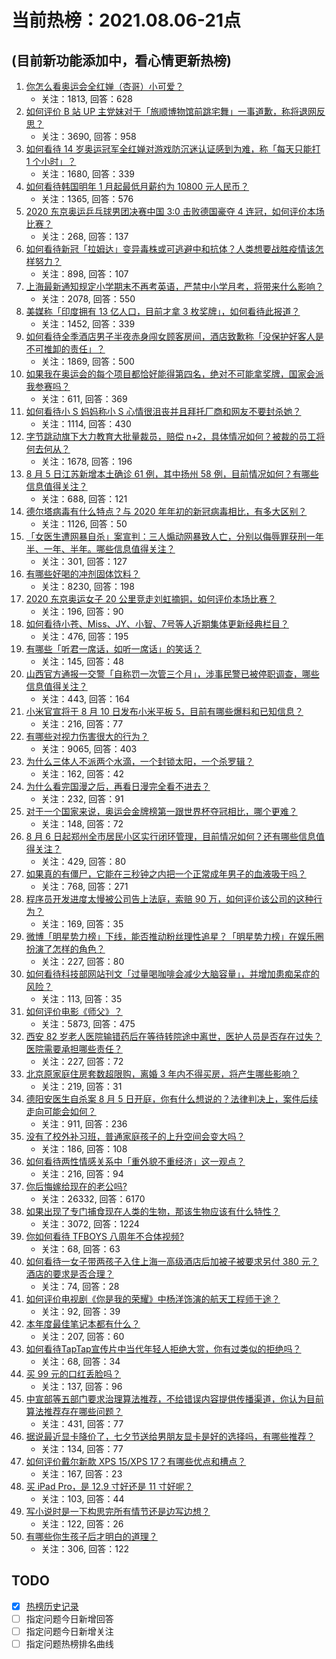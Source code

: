 # 当前热榜：2021.08.06-21点
## (目前新功能添加中，看心情更新热榜)
1. [你怎么看奥运会全红婵（杏哥）小可爱？](https://www.zhihu.com/question/476072527)
    * 关注：1813, 回答：628
2. [如何评价 B 站 UP 主党妹对于「旅顺博物馆前跳宅舞」一事道歉，称将退网反思？](https://www.zhihu.com/question/477589449)
    * 关注：3690, 回答：958
3. [如何看待 14 岁奥运冠军全红婵对游戏防沉迷认证感到为难，称「每天只能打 1 个小时」？](https://www.zhihu.com/question/477708632)
    * 关注：1680, 回答：339
4. [如何看待韩国明年 1 月起最低月薪约为 10800 元人民币？](https://www.zhihu.com/question/477468660)
    * 关注：1365, 回答：576
5. [2020 东京奥运乒乓球男团决赛中国 3:0 击败德国豪夺 4 连冠，如何评价本场比赛？](https://www.zhihu.com/question/477811079)
    * 关注：268, 回答：137
6. [如何看待新冠「拉姆达」变异毒株或可逃避中和抗体？人类想要战胜疫情该怎样努力？](https://www.zhihu.com/question/477237810)
    * 关注：898, 回答：107
7. [上海最新通知规定小学期末不再考英语，严禁中小学月考，将带来什么影响？](https://www.zhihu.com/question/477576858)
    * 关注：2078, 回答：550
8. [美媒称「印度拥有 13 亿人口，目前才拿 3 枚奖牌」，如何看待此报道？](https://www.zhihu.com/question/477512978)
    * 关注：1452, 回答：339
9. [如何看待全季酒店男子半夜赤身闯女顾客房间，酒店致歉称「没保护好客人是不可推卸的责任」？](https://www.zhihu.com/question/477621186)
    * 关注：1869, 回答：500
10. [如果我在奥运会的每个项目都恰好能得第四名，绝对不可能拿奖牌，国家会派我参赛吗？](https://www.zhihu.com/question/476767853)
    * 关注：611, 回答：369
11. [如何看待小 S 妈妈称小 S 心情很沮丧并且拜托厂商和网友不要封杀她？](https://www.zhihu.com/question/476899741)
    * 关注：1114, 回答：430
12. [字节跳动旗下大力教育大批量裁员，赔偿 n+2，具体情况如何？被裁的员工将何去何从？](https://www.zhihu.com/question/477422286)
    * 关注：1678, 回答：196
13. [8 月 5 日江苏新增本土确诊 61 例，其中扬州 58 例，目前情况如何？有哪些信息值得关注？](https://www.zhihu.com/question/477657725)
    * 关注：688, 回答：121
14. [德尔塔病毒有什么特点？与 2020 年年初的新冠病毒相比，有多大区别？](https://www.zhihu.com/question/476472028)
    * 关注：1126, 回答：50
15. [「女医生遭网暴自杀」案宣判：三人煽动网暴致人亡，分别以侮辱罪获刑一年半、一年、半年。哪些信息值得关注？](https://www.zhihu.com/question/477762032)
    * 关注：301, 回答：127
16. [有哪些好喝的冲剂固体饮料？](https://www.zhihu.com/question/65141672)
    * 关注：8230, 回答：198
17. [2020 东京奥运女子 20 公里竞走刘虹摘铜，如何评价本场比赛？](https://www.zhihu.com/question/477761967)
    * 关注：196, 回答：90
18. [如何看待小苍、Miss、JY、小智、7号等人近期集体更新经典栏目？](https://www.zhihu.com/question/477582527)
    * 关注：476, 回答：195
19. [有哪些「听君一席话，如听一席话」的笑话？](https://www.zhihu.com/question/475021609)
    * 关注：145, 回答：48
20. [山西官方通报一交警「自称罚一次管三个月」，涉事民警已被停职调查，哪些信息值得关注？](https://www.zhihu.com/question/477152317)
    * 关注：443, 回答：164
21. [小米官宣将于 8 月 10 日发布小米平板 5，目前有哪些爆料和已知信息？](https://www.zhihu.com/question/475422395)
    * 关注：216, 回答：77
22. [有哪些对视力伤害很大的行为？](https://www.zhihu.com/question/384087324)
    * 关注：9065, 回答：403
23. [为什么三体人不派两个水滴，一个封锁太阳，一个杀罗辑？](https://www.zhihu.com/question/476146837)
    * 关注：162, 回答：42
24. [为什么看完国漫之后，再看日漫完全看不进去？](https://www.zhihu.com/question/477520658)
    * 关注：232, 回答：91
25. [对于一个国家来说，奥运会金牌榜第一跟世界杯夺冠相比，哪个更难？](https://www.zhihu.com/question/477067734)
    * 关注：148, 回答：72
26. [8 月 6 日起郑州全市居民小区实行闭环管理，目前情况如何？还有哪些信息值得关注？](https://www.zhihu.com/question/477755117)
    * 关注：429, 回答：80
27. [如果真的有僵尸，它能在三秒钟之内把一个正常成年男子的血液吸干吗？](https://www.zhihu.com/question/318318614)
    * 关注：768, 回答：271
28. [程序员开发进度太慢被公司告上法庭，索赔 90 万，如何评价该公司的这种行为？](https://www.zhihu.com/question/477286183)
    * 关注：169, 回答：35
29. [微博「明星势力榜」下线，能否推动粉丝理性追星？「明星势力榜」在娱乐圈扮演了怎样的角色？](https://www.zhihu.com/question/477759236)
    * 关注：227, 回答：80
30. [如何看待科技部网站刊文「过量喝咖啡会减少大脑容量」，并增加患痴呆症的风险？](https://www.zhihu.com/question/477448137)
    * 关注：113, 回答：35
31. [如何评价电影《师父》？](https://www.zhihu.com/question/37927520)
    * 关注：5873, 回答：475
32. [西安 82 岁老人医院输错药后在等待转院途中离世，医护人员是否存在过失？医院需要承担哪些责任？](https://www.zhihu.com/question/476699366)
    * 关注：227, 回答：72
33. [北京原家庭住房套数超限购，离婚 3 年内不得买房，将产生哪些影响？](https://www.zhihu.com/question/477559723)
    * 关注：219, 回答：31
34. [德阳安医生自杀案 8 月 5 日开庭，你有什么想说的？法律判决上，案件后续走向可能会如何？](https://www.zhihu.com/question/412175486)
    * 关注：911, 回答：236
35. [没有了校外补习班，普通家庭孩子的上升空间会变大吗？](https://www.zhihu.com/question/477482152)
    * 关注：186, 回答：108
36. [如何看待两性情感关系中「重外貌不重经济」这一观点？](https://www.zhihu.com/question/477198563)
    * 关注：216, 回答：94
37. [你后悔嫁给现在的老公吗?](https://www.zhihu.com/question/292279985)
    * 关注：26332, 回答：6170
38. [如果出现了专门捕食现在人类的生物，那该生物应该有什么特性？](https://www.zhihu.com/question/391047189)
    * 关注：3072, 回答：1224
39. [你如何看待 TFBOYS 八周年不合体视频?](https://www.zhihu.com/question/477642741)
    * 关注：68, 回答：63
40. [如何看待一女子带两孩子入住上海一高级酒店后加被子被要求另付 380 元？酒店的要求是否合理？](https://www.zhihu.com/question/477447518)
    * 关注：74, 回答：28
41. [如何评价电视剧《你是我的荣耀》中杨洋饰演的航天工程师于途？](https://www.zhihu.com/question/475240010)
    * 关注：92, 回答：39
42. [本年度最佳笔记本都有什么？](https://www.zhihu.com/question/463799268)
    * 关注：207, 回答：60
43. [如何看待TapTap宣传片中当代年轻人拒绝大赏，你有过类似的拒绝吗？](https://www.zhihu.com/question/477790630)
    * 关注：68, 回答：34
44. [买 99 元的口红丢脸吗？](https://www.zhihu.com/question/477564020)
    * 关注：137, 回答：96
45. [中宣部等五部门要求治理算法推荐，不给错误内容提供传播渠道，你认为目前算法推荐存在哪些问题？](https://www.zhihu.com/question/476954034)
    * 关注：431, 回答：77
46. [据说最近显卡降价了，七夕节送给男朋友显卡是好的选择吗，有哪些推荐？](https://www.zhihu.com/question/475269724)
    * 关注：134, 回答：77
47. [如何评价戴尔新款 XPS 15/XPS 17？有哪些优点和槽点？](https://www.zhihu.com/question/466827558)
    * 关注：167, 回答：23
48. [买 iPad Pro，是 12.9 寸好还是 11 寸好呢？](https://www.zhihu.com/question/473303457)
    * 关注：103, 回答：44
49. [写小说时是一下构思完所有情节还是边写边想？](https://www.zhihu.com/question/472415110)
    * 关注：122, 回答：26
50. [有哪些你生孩子后才明白的道理？](https://www.zhihu.com/question/463303641)
    * 关注：306, 回答：122
## TODO
* [x] [热榜历史记录](hot_history/AllHot.md)
* [ ] 指定问题今日新增回答
* [ ] 指定问题今日新增关注
* [ ] 指定问题热榜排名曲线
